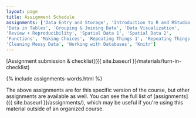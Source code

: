```yaml
---
layout: page
title: Assignment Schedule
assignments: ['Data Entry and Storage', 'Introduction to R and RStudio',
'Data in Tables', 'Grouping & Joining Data', 'Data Visualization',
'Review + Reproducibility', 'Spatial Data 1', 'Spatial Data 2', 
'Functions', 'Making Choices', 'Repeating Things 1', 'Repeating Things 2',
'Cleaning Messy Data', 'Working with Databases', 'Knitr']
---
```


[Assignment submission & checklist]({{ site.baseurl }}/materials/turn-in-checklist)

{% include assignments-words.html %}

The above assignments are for this specific version of the course, but other
assignments are available as well. You can see the full list of
[assignments]({{ site.baseurl }}/assignments/), which may be useful if you're using this material
outside of an organized course.

<!-- Schedule Management
- Update the `assignments:` list with `title:` from `assignments/` files. 
- Add 'Template' to `assignments:` to view the course template from `docs/`. 
- The remaining content should be left AS IS.
-->
